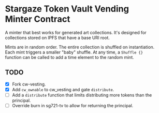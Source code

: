 # Stargaze Token Vault Vending Minter Contract

A minter that best works for generated art collections. It's designed for collections stored on IPFS that have a base URI root.

Mints are in random order. The entire collection is shuffled on instantiation. Each mint triggers a smaller "baby" shuffle. At any time, a `Shuffle {}` function can be called to add a time element to the random mint.

## TODO

- [x] Fork cw-vesting.
- [x] Add `cw_ownable` to cw_vesting and gate `distribute`.
- [ ] Add a `distribute` function that limits distributing more tokens than the
principal.
- [ ] Override burn in sg721-tv to allow for returning the principal.
